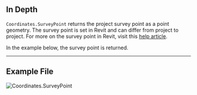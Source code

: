 ## In Depth
`Coordinates.SurveyPoint` returns the project survey point as a point geometry. The survey point is set in Revit and can differ from project to project. For more on the survey point in Revit, visit this [help article](https://help.autodesk.com/view/RVT/2025/ENU/?guid=GUID-81CB0DD4-DF6E-43A3-AADA-DABC5ED30C6F).

In the example below, the survey point is returned.

___
## Example File

![Coordinates.SurveyPoint](./Revit.Elements.Coordinates.SurveyPoint_img.jpg)